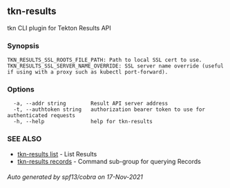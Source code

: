 ## tkn-results

tkn CLI plugin for Tekton Results API

### Synopsis

	TKN_RESULTS_SSL_ROOTS_FILE_PATH: Path to local SSL cert to use.
	TKN_RESULTS_SSL_SERVER_NAME_OVERRIDE: SSL server name override (useful if using with a proxy such as kubectl port-forward).


### Options

```
  -a, --addr string        Result API server address
  -t, --authtoken string   authorization bearer token to use for authenticated requests
  -h, --help               help for tkn-results
```

### SEE ALSO

* [tkn-results list](tkn-results_list.md)	 - List Results
* [tkn-results records](tkn-results_records.md)	 - Command sub-group for querying Records

###### Auto generated by spf13/cobra on 17-Nov-2021
